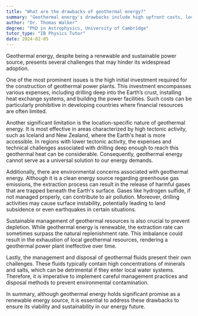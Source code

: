 ```yaml
---
title: "What are the drawbacks of geothermal energy?"
summary: "Geothermal energy's drawbacks include high upfront costs, location-specific availability, and potential environmental impacts."
author: "Dr. Thomas Walker"
degree: "PhD in Astrophysics, University of Cambridge"
tutor_type: "IB Physics Tutor"
date: 2024-02-05
---
```


Geothermal energy, despite being a renewable and sustainable power source, presents several challenges that may hinder its widespread adoption. 

One of the most prominent issues is the high initial investment required for the construction of geothermal power plants. This investment encompasses various expenses, including drilling deep into the Earth’s crust, installing heat exchange systems, and building the power facilities. Such costs can be particularly prohibitive in developing countries where financial resources are often limited.

Another significant limitation is the location-specific nature of geothermal energy. It is most effective in areas characterized by high tectonic activity, such as Iceland and New Zealand, where the Earth's heat is more accessible. In regions with lower tectonic activity, the expenses and technical challenges associated with drilling deep enough to reach this geothermal heat can be considerable. Consequently, geothermal energy cannot serve as a universal solution to our energy demands.

Additionally, there are environmental concerns associated with geothermal energy. Although it is a clean energy source regarding greenhouse gas emissions, the extraction process can result in the release of harmful gases that are trapped beneath the Earth's surface. Gases like hydrogen sulfide, if not managed properly, can contribute to air pollution. Moreover, drilling activities may cause surface instability, potentially leading to land subsidence or even earthquakes in certain situations.

Sustainable management of geothermal resources is also crucial to prevent depletion. While geothermal energy is renewable, the extraction rate can sometimes surpass the natural replenishment rate. This imbalance could result in the exhaustion of local geothermal resources, rendering a geothermal power plant ineffective over time.

Lastly, the management and disposal of geothermal fluids present their own challenges. These fluids typically contain high concentrations of minerals and salts, which can be detrimental if they enter local water systems. Therefore, it is imperative to implement careful management practices and disposal methods to prevent environmental contamination.

In summary, although geothermal energy holds significant promise as a renewable energy source, it is essential to address these drawbacks to ensure its viability and sustainability in our energy future.
    